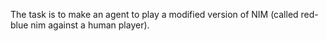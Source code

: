 The task is to make an agent to play a modified version of NIM (called red-blue nim against a human player).
